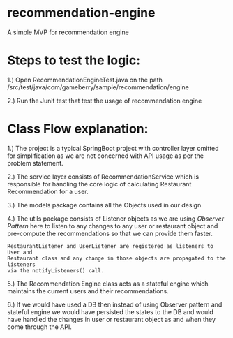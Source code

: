 # recommendation-engine
A simple MVP for recommendation engine

# Steps to test the logic:

1.) Open RecommendationEngineTest.java on the path /src/test/java/com/gameberry/sample/recommendation/engine

2.) Run the Junit test that test the usage of recommendation engine 

# Class Flow explanation:

1.) The project is a typical SpringBoot project with controller layer omitted
    for simplification as we are not concerned with API usage as per the problem statement.

2.) The service layer consists of RecommendationService which is responsible for handling
    the core logic of calculating Restaurant Recommendation for a user.
    
3.) The models package contains all the Objects used in our design.

4.) The utils package consists of Listener objects as we are using *Observer Pattern* 
    here to listen to any changes to any user or restaurant object and pre-compute the
    recommendations so that we can provide them faster.
    
    RestaurantListener and UserListener are registered as listeners to User and 
    Restaurant class and any change in those objects are propagated to the listeners
    via the notifyListeners() call.
    
5.) The Recommendation Engine class acts as a stateful engine which maintains the current users
    and their recommendations. 
    
6.) If we would have used a DB then instead of using Observer pattern and stateful engine
    we would have persisted the states to the DB and would have handled the changes
    in user or restaurant object as and when they come through the API.
